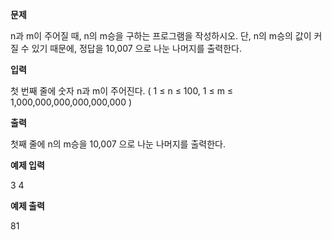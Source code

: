 **문제**

n과 m이 주어질 때, n의 m승을 구하는 프로그램을 작성하시오. 단, n의 m승의 값이 커질 수 있기 때문에, 정답을 10,007 으로 나눈 나머지를 출력한다.

 

**입력**

첫 번째 줄에 숫자 n과 m이 주어진다. ( 1 ≤ n ≤ 100, 1 ≤ m ≤ 1,000,000,000,000,000,000 )  

**출력**

첫째 줄에 n의 m승을 10,007 으로 나눈 나머지를 출력한다.

 

**예제 입력**

3 4

**예제 출력**

81